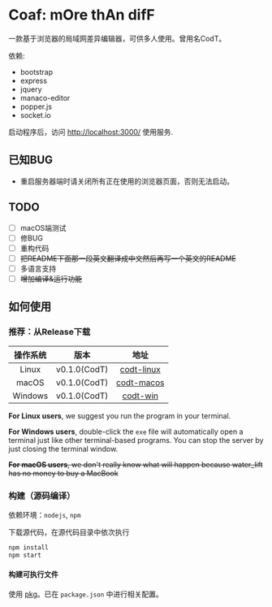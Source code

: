 # Coaf: mOre thAn difF

一款基于浏览器的局域网差异编辑器，可供多人使用。曾用名CodT。

依赖:
+ bootstrap
+ express
+ jquery
+ manaco-editor
+ popper.js
+ socket.io

启动程序后，访问 [http://localhost:3000/](http://localhost:3000) 使用服务.

## 已知BUG

+ 重启服务器端时请关闭所有正在使用的浏览器页面，否则无法启动。

## TODO

+ [ ] macOS端测试
+ [ ] 修BUG
+ [ ] 重构代码
+ [ ] ~~把README下面那一段英文翻译成中文然后再写一个英文的README~~
+ [ ] 多语言支持
+ [ ] ~~增加编译&运行功能~~

## 如何使用

### 推荐：从Release下载

|操作系统|版本|地址|
|:-:|:-:|:-:|
|Linux|v0.1.0(CodT)|[codt-linux](https://github.com/water-lift/codt/releases/download/v0.1.0/codt-linux)|
|macOS|v0.1.0(CodT)|[codt-macos](https://github.com/water-lift/codt/releases/download/v0.1.0/codt-macos)|
|Windows|v0.1.0(CodT)|[codt-win](https://github.com/water-lift/codt/releases/download/v0.1.0/codt-win.exe)|

**For Linux users**, we suggest you run the program in your terminal.

**For Windows users**, double-click the `exe` file will automatically open a terminal just like other terminal-based programs. You can stop the server by just closing the terminal window.

~~**For macOS users**, we don't really know what will happen because water\_lift has no money to buy a MacBook~~

### 构建（源码编译）

依赖环境：`nodejs`, `npm`

下载源代码，在源代码目录中依次执行
```bash
npm install
npm start
```

#### 构建可执行文件

使用 [pkg](https://github.com/zeit/pkg)。已在 `package.json` 中进行相关配置。